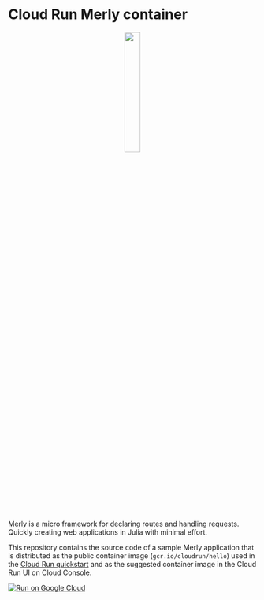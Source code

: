 # Cloud Run Merly container

<p align="center"><img src="https://github.com/neomatrixcode/Merly.jl/blob/master/merly.png" width="25%" ></p>
Merly is a micro framework for declaring routes and handling requests. Quickly creating web applications in Julia with minimal effort.


This repository contains the source code of a sample Merly application that is
distributed as the public container image (`gcr.io/cloudrun/hello`) used in the
[Cloud Run quickstart](https://cloud.google.com/run/docs/quickstarts/) and as
the suggested container image  in the Cloud Run UI on Cloud Console.


[![Run on Google Cloud](https://deploy.cloud.run/button.svg)](https://deploy.cloud.run/?git_repo=https://github.com/neomatrixcode/cloud-run-merly.git)